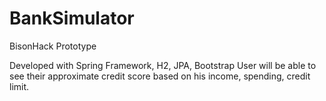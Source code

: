 # BankSimulator
BisonHack Prototype

Developed with Spring Framework, H2, JPA, Bootstrap
User will be able to see their approximate credit score based on his income, spending, credit limit.
